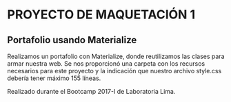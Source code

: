 # PROYECTO DE MAQUETACIÓN 1
## Portafolio usando Materialize

Realizamos un portafolio con Materialize, donde reutilizamos las clases para armar nuestra web.
Se nos proporcionó una carpeta con los recursos necesarios para este proyecto y la indicación que nuestro archivo style.css debería tener máximo 155 líneas.

Realizado durante el Bootcamp 2017-I de Laboratoria Lima.